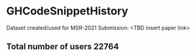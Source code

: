 # GHCodeSnippetHistory
Dataset created/used for MSR-2021 Submission: &lt;TBD insert paper link>

## Total number of users 22764
